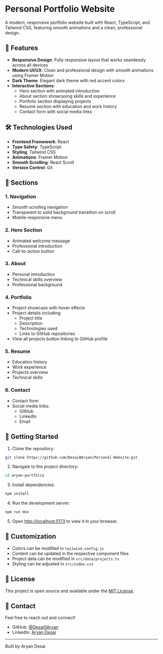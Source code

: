 # Personal Portfolio Website

A modern, responsive portfolio website built with React, TypeScript, and Tailwind CSS, featuring smooth animations and a clean, professional design.

## 🌟 Features

- **Responsive Design**: Fully responsive layout that works seamlessly across all devices
- **Modern UI/UX**: Clean and professional design with smooth animations using Framer Motion
- **Dark Theme**: Elegant dark theme with red accent colors
- **Interactive Sections**:
  - Hero section with animated introduction
  - About section showcasing skills and experience
  - Portfolio section displaying projects
  - Resume section with education and work history
  - Contact form with social media links

## 🛠️ Technologies Used

- **Frontend Framework**: React
- **Type Safety**: TypeScript
- **Styling**: Tailwind CSS
- **Animations**: Framer Motion
- **Smooth Scrolling**: React Scroll
- **Version Control**: Git

## 📱 Sections

### 1. Navigation
- Smooth scrolling navigation
- Transparent to solid background transition on scroll
- Mobile-responsive menu

### 2. Hero Section
- Animated welcome message
- Professional introduction
- Call-to-action button

### 3. About
- Personal introduction
- Technical skills overview
- Professional background

### 4. Portfolio
- Project showcase with hover effects
- Project details including:
  - Project title
  - Description
  - Technologies used
  - Links to GitHub repositories
- View all projects button linking to GitHub profile

### 5. Resume
- Education history
- Work experience
- Projects overview
- Technical skills

### 6. Contact
- Contact form
- Social media links:
  - GitHub
  - LinkedIn
  - Email

## 🚀 Getting Started

1. Clone the repository:
```bash
git clone https://github.com/Desai0Aryan/Personal-Website.git
```

2. Navigate to the project directory:
```bash
cd aryan-portfolio
```

3. Install dependencies:
```bash
npm install
```

4. Run the development server:
```bash
npm run dev
```

5. Open [http://localhost:5173](http://localhost:5173) to view it in your browser.

## 🎨 Customization

- Colors can be modified in `tailwind.config.js`
- Content can be updated in the respective component files
- Project data can be modified in `src/data/projects.ts`
- Styling can be adjusted in `src/index.css`

## 📝 License

This project is open source and available under the [MIT License](LICENSE).

## 🤝 Contact

Feel free to reach out and connect!

- GitHub: [@Desai0Aryan](https://github.com/Desai0Aryan)
- LinkedIn: [Aryan Desai](https://www.linkedin.com/in/aryandesai01/)

---

Built by Aryan Desai